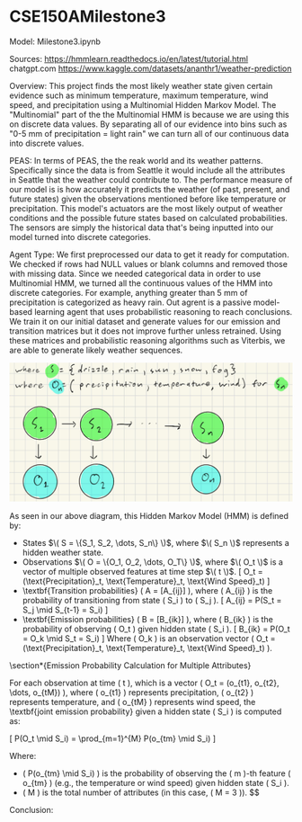 # CSE150AMilestone3

Model: Milestone3.ipynb

Sources: 
https://hmmlearn.readthedocs.io/en/latest/tutorial.html
chatgpt.com
https://www.kaggle.com/datasets/ananthr1/weather-prediction

Overview: This project finds the most likely weather state given certain evidence such as minimum temperature, maximum temperature, wind speed, and precipitation using a Multinomial Hidden Markov Model. The "Multinomial" part of the the Multinomial HMM is because we are using this on discrete data values. By separating all of our evidence into bins such as "0-5 mm of precipitation = light rain" we can turn all of our continuous data into discrete values. 

PEAS: In terms of PEAS, the the reak world and its weather patterns. Specifically since the data is from Seattle it would include all the attributes in Seattle that the weather could contribute to. The performance measure of our model is is how accurately it predicts the weather (of past, present, and future states) given the observations mentioned before like temperature or precipitation. This model's actuators are the most likely output of weather conditions and the possible future states based on calculated probabilities. The sensors are simply the historical data that's being inputted into our model turned into discrete categories. 

Agent Type: We first preprocessed our data to get it ready for computation. We checked if rows had NULL values or blank columns and removed those with missing data. Since we needed categorical data in order to use Multinomial HMM, we turned all the continuous values of the HMM into discrete categories. For example, anything greater than 5 mm of precipitation is categorized as heavy rain. Out agrent is a passive model-based learning agent that uses probabilistic reasoning to reach conclusions. We train it on our initial dataset and generate values for our emission and transition matrices but it does not improve further unless retrained. Using these matrices and probabilistic reasoning algorithms such as Viterbis, we are able to generate likely weather sequences.

![alt text](weatherHMM.jpg)


As seen in our above diagram, this Hidden Markov Model (HMM) is defined by:
- States $\( S = \{S_1, S_2, \dots, S_n\} \)$, where $\( S_n \)$ represents a hidden weather state.
- Observations $\( O = \{O_1, O_2, \dots, O_T\} \)$, where $\( O_t \)$ is a vector of multiple observed features at time step $\( t \)$.
  \[
  O_t = (\text{Precipitation}_t, \text{Temperature}_t, \text{Wind Speed}_t)
  \]
- \textbf{Transition probabilities} \( A = [A_{ij}] \), where \( A_{ij} \) is the probability of transitioning from state \( S_i \) to \( S_j \).
  \[
  A_{ij} = P(S_t = S_j \mid S_{t-1} = S_i)
  \]
- \textbf{Emission probabilities} \( B = [B_{ik}] \), where \( B_{ik} \) is the probability of observing \( O_t \) given hidden state \( S_i \).
  \[
  B_{ik} = P(O_t = O_k \mid S_t = S_i)
  \]
  Where \( O_k \) is an observation vector \( O_t = (\text{Precipitation}_t, \text{Temperature}_t, \text{Wind Speed}_t) \).

\section*{Emission Probability Calculation for Multiple Attributes}

For each observation at time \( t \), which is a vector \( O_t = (o_{t1}, o_{t2}, \dots, o_{tM}) \), where \( o_{t1} \) represents precipitation, \( o_{t2} \) represents temperature, and \( o_{tM} \) represents wind speed, the \textbf{joint emission probability} given a hidden state \( S_i \) is computed as:

\[
P(O_t \mid S_i) = \prod_{m=1}^{M} P(o_{tm} \mid S_i)
\]

Where:
- \( P(o_{tm} \mid S_i) \) is the probability of observing the \( m \)-th feature \( o_{tm} \) (e.g., the temperature or wind speed) given hidden state \( S_i \).
- \( M \) is the total number of attributes (in this case, \( M = 3 \)).
$$

Conclusion:

